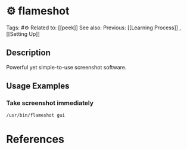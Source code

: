 # ⚙️ flameshot

Tags: #⚙️
Related to: [[peek]]
See also: 
Previous: [[Learning Process]] , [[Setting Up]]

## Description

Powerful yet simple-to-use screenshot software.

## Usage Examples

### Take screenshot immediately

	/usr/bin/flameshot gui

# References